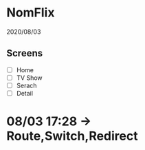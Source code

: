 # NomFlix

2020/08/03

## Screens

- [ ] Home
- [ ] TV Show
- [ ] Serach
- [ ] Detail

# 08/03 17:28 -> Route,Switch,Redirect
